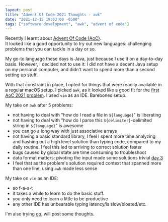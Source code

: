```yaml
---
layout: post
title: "Advent Of Code 2021 Thoughts - awk"
date: "2021-12-15 19:03:00 -0500"
tags: ["software development", "awk", "advent of code"]
---
```


Recently I learnt about [Advent Of Code (AoC)](https://adventofcode.com/about).  
It looked like a good opportunity to try out new languages: challenging problems that you can tackle in a day or so.  

My go-to language these days is Java, just because I use it on a day-to-day basis. However, I decided not to use it:
I did not have a decent Java setup on my personal computer, and didn't want to spend more than a second setting up stuff.

With that constraint in place, I opted for things that were readily available in a regular macOS setup. I picked
`awk`, as it looked like a good fit for the [first AoC 2021 problem](https://adventofcode.com/2021/day/3). I used `vim` as an IDE. Barebones setup.

My take on `awk` after 5 problems:

- not having to deal with "how do I read a file in `${language}`" is liberating
- not having to deal with "how do I parse this `${delimiter}`-delimited string in `${language}`" is awesome
- you can go a long way with just associative arrays
- not having a basic standard library, I feel I spent more time analyzing and hashing out a high level solution than typing code, compared to my daily routine. I feel this led to arriving to correct solution faster
- bugs caused by global state are time consuming to troubleshoot
- data format matters: pivoting the input made some solutions trivial [day 3](https://adventofcode.com/2021/day/3)
- I feel that as the problem's solution required context that spanned more than one line, using `awk` made less sense

My take on `vim` as an IDE:

- so f-a-s-t
- it takes a while to learn to do the basic stuff.
- you only need to learn a little to be productive
- any other IDE has unbearable typing latency/is slow/bloated/etc.

I'm also trying [go](https://go.dev), will post some thoughts.
